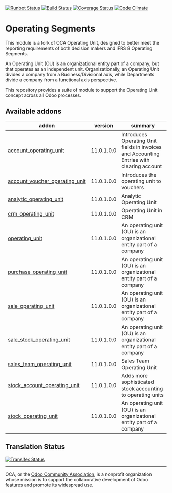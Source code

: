 [![Runbot Status](https://runbot.odoo-community.org/runbot/badge/flat/213/11.0.svg)](https://runbot.odoo-community.org/runbot/repo/github-com-oca-operating-unit-213)
[![Build Status](https://travis-ci.org/OCA/operating-unit.svg?branch=11.0)](https://travis-ci.org/OCA/operating-unit)
[![Coverage Status](https://coveralls.io/repos/OCA/operating-unit/badge.svg?branch=11.0&service=github)](https://coveralls.io/github/OCA/operating-unit?branch=11.0)
[![Code Climate](https://codeclimate.com/github/OCA/operating-unit/badges/gpa.svg)](https://codeclimate.com/github/OCA/operating-unit)

# Operating Segments

This module is a fork of OCA Operating Unit, designed to better meet the reporting requirements
of both decision makers and IFRS 8 Operating Segments.

An Operating Unit (OU) is an organizational entity part of a company, 
but that operates as an independent unit. Organizationally, an Operating Unit 
divides a company from a Business/Divisional axis, while Departments divide a 
company from a functional axis perspective.

This repository provides a suite of module to support the Operating Unit concept
across all Odoo processes.

[//]: # (addons)

Available addons
----------------
addon | version | summary
--- | --- | ---
[account_operating_unit](account_operating_unit/) | 11.0.1.0.0 | Introduces Operating Unit fields in invoices and Accounting Entries with clearing account
[account_voucher_operating_unit](account_voucher_operating_unit/) | 11.0.1.0.0 | Introduces the operating unit to vouchers
[analytic_operating_unit](analytic_operating_unit/) | 11.0.1.0.0 | Analytic Operating Unit
[crm_operating_unit](crm_operating_unit/) | 11.0.1.0.0 | Operating Unit in CRM
[operating_unit](operating_unit/) | 11.0.1.0.0 | An operating unit (OU) is an organizational entity part of a company
[purchase_operating_unit](purchase_operating_unit/) | 11.0.1.0.0 | An operating unit (OU) is an organizational entity part of a company
[sale_operating_unit](sale_operating_unit/) | 11.0.1.0.0 | An operating unit (OU) is an organizational entity part of a company
[sale_stock_operating_unit](sale_stock_operating_unit/) | 11.0.1.0.0 | An operating unit (OU) is an organizational entity part of a company
[sales_team_operating_unit](sales_team_operating_unit/) | 11.0.1.0.0 | Sales Team Operating Unit
[stock_account_operating_unit](stock_account_operating_unit/) | 11.0.1.0.0 | Adds more sophisticated stock accounting to operating units
[stock_operating_unit](stock_operating_unit/) | 11.0.1.0.0 | An operating unit (OU) is an organizational entity part of a company

[//]: # (end addons)

Translation Status
------------------
[![Transifex Status](https://www.transifex.com/projects/p/OCA-operating-unit-11-0/chart/image_png)](https://www.transifex.com/projects/p/OCA-operating-unit-11-0)

----

OCA, or the [Odoo Community Association](http://odoo-community.org/), is a nonprofit organization whose
mission is to support the collaborative development of Odoo features and
promote its widespread use.
